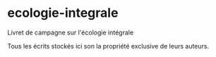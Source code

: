 # ecologie-integrale
Livret de campagne sur l'écologie intégrale

Tous les écrits stockés ici son la propriété exclusive de leurs auteurs.
